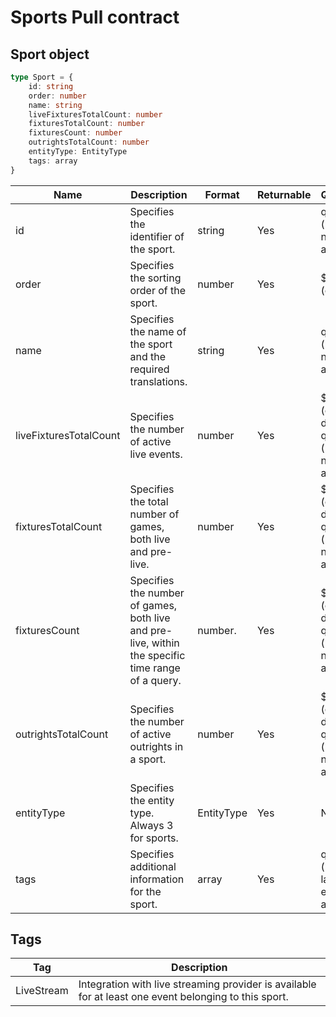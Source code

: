 # Sports Pull contract

## Sport object
```typescript
type Sport = {
    id: string
    order: number
    name: string
    liveFixturesTotalCount: number
    fixturesTotalCount: number
    fixturesCount: number
    outrightsTotalCount: number
    entityType: EntityType
    tags: array
}
```

| Name | Description | Format | Returnable | Queryable | Example |
| --- | --- | --- | --- | --- | --- |
|id| Specifies the identifier of the sport. | string | Yes | query (using eq, ne, or, and, in) | $filter=Id eq '1' |
|order|	Specifies the sorting order of the sport. | number | Yes | $orderby (only asc) | $orderby=order asc |
|name| Specifies the name of the sport and the required translations. | string | Yes | query (using eq, ne, or, and, in) | $filter=name eq 'Soccer' |
|liveFixturesTotalCount| Specifies the number of active live events. | number | Yes | $orderby (only desc), query (using eq, ne, or, and, in) | $orderby=liveFixturesTotalCount desc, $filter=liveFixturesTotalCount eq 0 |
|fixturesTotalCount| Specifies the total number of games, both live and pre-live. | number | Yes | $orderby (only desc), query (using eq, ne, or, and, in) | $orderby=fixturesTotalCount desc, $filter=fixturesTotalCount eq 1 |
|fixturesCount| Specifies the number of games, both live and pre-live, within the specific time range of a query. |	number. | Yes |	$orderby (only desc), query (using eq, ne, or, and, in) | $orderby=fixturesCount desc, $filter=fixturesCount eq 1 |
|outrightsTotalCount| Specifies the number of active outrights in a sport. | number | Yes | $orderby (only desc), query (using eq, ne, or, and, in) | $orderby=outrightsTotalCount desc, $filter=outrightsTotalCount eq 1 |
|entityType|Specifies the entity type. Always 3 for sports. | EntityType | Yes | No | -- |
|tags| Specifies additional information for the sport. | array | Yes | query (using lambda, eq, ne, or, and, in) | $filter=tags/any(s: s eq 'LiveStream') |

## Tags
|Tag|Description|
| --- | --- |
|LiveStream|Integration with live streaming provider is available for at least one event belonging to this sport.|
